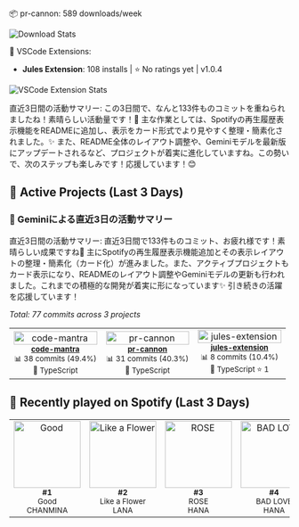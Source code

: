 <!-- stats:start -->
📦 pr-cannon: 589 downloads/week

![Download Stats](https://quickchart.io/chart?c=%7B%22type%22%3A%22line%22%2C%22data%22%3A%7B%22labels%22%3A%5B%222025-10-24%22%2C%222025-10-25%22%2C%222025-10-26%22%5D%2C%22datasets%22%3A%5B%7B%22label%22%3A%22pr-cannon%22%2C%22data%22%3A%5B366%2C366%2C589%5D%2C%22borderColor%22%3A%22%23FF6384%22%2C%22backgroundColor%22%3A%22transparent%22%2C%22tension%22%3A0.4%7D%5D%7D%2C%22options%22%3A%7B%22title%22%3A%7B%22display%22%3Atrue%2C%22text%22%3A%22npm%20Weekly%20Downloads%22%7D%2C%22scales%22%3A%7B%22yAxes%22%3A%5B%7B%22ticks%22%3A%7B%22beginAtZero%22%3Atrue%7D%7D%5D%7D%7D%7D&width=800&height=400)
<!-- stats:end -->

<!-- vscode-stats:start -->
🚀 VSCode Extensions:
- **Jules Extension**: 108 installs | ⭐ No ratings yet | v1.0.4

![VSCode Extension Stats](https://quickchart.io/chart?c=%7B%22type%22%3A%22line%22%2C%22data%22%3A%7B%22labels%22%3A%5B%222025-10-24%22%2C%222025-10-25%22%2C%222025-10-26%22%5D%2C%22datasets%22%3A%5B%7B%22label%22%3A%22Jules%20Extension%22%2C%22data%22%3A%5B86%2C86%2C108%5D%2C%22borderColor%22%3A%22%239966FF%22%2C%22backgroundColor%22%3A%22transparent%22%2C%22tension%22%3A0.4%7D%5D%7D%2C%22options%22%3A%7B%22title%22%3A%7B%22display%22%3Atrue%2C%22text%22%3A%22VSCode%20Extension%20Installs%22%7D%2C%22scales%22%3A%7B%22yAxes%22%3A%5B%7B%22ticks%22%3A%7B%22beginAtZero%22%3Atrue%7D%7D%5D%7D%7D%7D&width=800&height=400)
<!-- vscode-stats:end -->

<!-- commit-reflection:start -->
直近3日間の活動サマリー:
この3日間で、なんと133件ものコミットを重ねられましたね！素晴らしい活動量です！🚀
主な作業としては、Spotifyの再生履歴表示機能をREADMEに追加し、表示をカード形式でより見やすく整理・簡素化されました。✨ また、README全体のレイアウト調整や、Geminiモデルを最新版にアップデートされるなど、プロジェクトが着実に進化していますね。この勢いで、次のステップも楽しみです！応援しています！😊
<!-- commit-reflection:end -->

<!-- active-projects:start -->
## 🔨 Active Projects (Last 3 Days)

### 🤖 Geminiによる直近3日の活動サマリー

直近3日間の活動サマリー:
直近3日間で133件ものコミット、お疲れ様です！素晴らしい成果ですね👏 主にSpotifyの再生履歴表示機能追加とその表示レイアウトの整理・簡素化（カード化）が進みました。また、アクティブプロジェクトもカード表示になり、READMEのレイアウト調整やGeminiモデルの更新も行われました。これまでの積極的な開発が着実に形になっています✨ 引き続きの活躍を応援しています！

_Total: 77 commits across 3 projects_

<table>
  <tr>
    <td align="center" width="33%">
      <a href="https://github.com/is0692vs/code-mantra" target="_blank">
        <img src="https://opengraph.githubassets.com/1/is0692vs/code-mantra" alt="code-mantra" width="100%" />
      </a>
      <br />
      <sub><strong><a href="https://github.com/is0692vs/code-mantra" target="_blank">code-mantra</a></strong></sub>
      <br />
      <sub>📊 38 commits (49.4%)</sub>
      <br />
      <sub>🔷 TypeScript </sub>
    </td>
    <td align="center" width="33%">
      <a href="https://github.com/is0692vs/pr-cannon" target="_blank">
        <img src="https://opengraph.githubassets.com/1/is0692vs/pr-cannon" alt="pr-cannon" width="100%" />
      </a>
      <br />
      <sub><strong><a href="https://github.com/is0692vs/pr-cannon" target="_blank">pr-cannon</a></strong></sub>
      <br />
      <sub>📊 31 commits (40.3%)</sub>
      <br />
      <sub>🔷 TypeScript </sub>
    </td>
    <td align="center" width="33%">
      <a href="https://github.com/is0692vs/jules-extension" target="_blank">
        <img src="https://opengraph.githubassets.com/1/is0692vs/jules-extension" alt="jules-extension" width="100%" />
      </a>
      <br />
      <sub><strong><a href="https://github.com/is0692vs/jules-extension" target="_blank">jules-extension</a></strong></sub>
      <br />
      <sub>📊 8 commits (10.4%)</sub>
      <br />
      <sub>🔷 TypeScript ⭐ 1</sub>
    </td>
  </tr>
</table>

<!-- active-projects:end -->

<!-- spotify:start -->
## 🎵 Recently played on Spotify (Last 3 Days)

<table>
  <tr>
    <td align="center">
      <a href="https://open.spotify.com/track/1Z8JOVjvZNhwOdwOVqZPpI" target="_blank">
        <img src="https://i.scdn.co/image/ab67616d0000b273fc5e4067581a0bf29e65afbb" alt="Good" width="120" />
      </a>
      <br />
      <sub><strong>#1</strong></sub>
      <br />
      <sub>Good</sub>
      <br />
      <sub>CHANMINA</sub>
    </td>
    <td align="center">
      <a href="https://open.spotify.com/track/3SS77BL8QoIWyoK0u7pDGQ" target="_blank">
        <img src="https://i.scdn.co/image/ab67616d0000b273ae516ba0de5909fc9613a81b" alt="Like a Flower" width="120" />
      </a>
      <br />
      <sub><strong>#2</strong></sub>
      <br />
      <sub>Like a Flower</sub>
      <br />
      <sub>LANA</sub>
    </td>
    <td align="center">
      <a href="https://open.spotify.com/track/5JTNhYqB0eG0ivgZcBviJ0" target="_blank">
        <img src="https://i.scdn.co/image/ab67616d0000b2733d342336e7841b9beef14e1d" alt="ROSE" width="120" />
      </a>
      <br />
      <sub><strong>#3</strong></sub>
      <br />
      <sub>ROSE</sub>
      <br />
      <sub>HANA</sub>
    </td>
    <td align="center">
      <a href="https://open.spotify.com/track/6x6MPCHCBGyPDPXkoelyVN" target="_blank">
        <img src="https://i.scdn.co/image/ab67616d0000b2739c7d4a442342da6cc2b7f8f4" alt="BAD LOVE" width="120" />
      </a>
      <br />
      <sub><strong>#4</strong></sub>
      <br />
      <sub>BAD LOVE</sub>
      <br />
      <sub>HANA</sub>
    </td>
    <td align="center">
      <a href="https://open.spotify.com/track/5klNADgwB1K5j2quV0SCDL" target="_blank">
        <img src="https://i.scdn.co/image/ab67616d0000b273fd30f0feb5e182d5c85210c7" alt="Blue Jeans" width="120" />
      </a>
      <br />
      <sub><strong>#5</strong></sub>
      <br />
      <sub>Blue Jeans</sub>
      <br />
      <sub>HANA</sub>
    </td>
  </tr>
</table>
<!-- spotify:end -->
